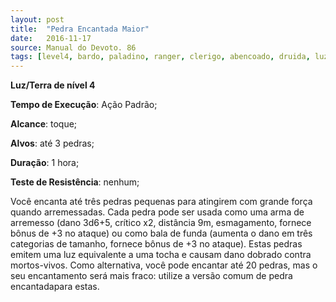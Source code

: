 ```yaml
---
layout: post
title:  "Pedra Encantada Maior"
date:   2016-11-17
source: Manual do Devoto. 86
tags: [level4, bardo, paladino, ranger, clerigo, abencoado, druida, luz, terra, padrao, toque, objeto, hora, nenhum]
---
```


**Luz/Terra de nível 4**

**Tempo de Execução**: Ação Padrão;

**Alcance**: toque;

**Alvos**: até 3 pedras;

**Duração**: 1 hora;

**Teste de Resistência**: nenhum;

Você encanta até três pedras pequenas 
para atingirem com grande força quando 
arremessadas. Cada pedra pode ser usada 
como uma arma de arremesso (dano 3d6+5, crítico x2, distância 9m, esmagamento, fornece bônus de +3 no ataque) ou 
como bala de funda (aumenta o dano em 
três categorias de tamanho, fornece bônus 
de +3 no ataque). Estas pedras emitem 
uma luz equivalente a uma tocha e causam 
dano dobrado contra mortos-vivos. Como 
alternativa, você pode encantar até 20 
pedras, mas o seu encantamento será mais 
fraco: utilize a versão comum de pedra 
encantadapara estas.

